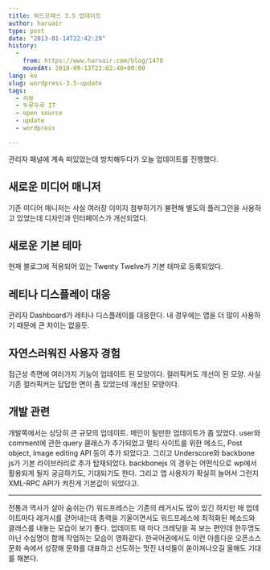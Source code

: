 ```yaml
---
title: 워드프레스 3.5 업데이트
author: haruair
type: post
date: "2013-01-14T22:42:29"
history:
  - 
    from: https://www.haruair.com/blog/1478
    movedAt: 2018-09-13T22:02:40+00:00
lang: ko
slug: wordpress-3.5-update
tags:
  - 리뷰
  - 두루두루 IT
  - open source
  - update
  - wordpress

---
```

관리자 패널에 계속 떠있었는데 방치해두다가 오늘 업데이트를 진행했다.

## 새로운 미디어 매니저

기존 미디어 매니저는 사실 여러장 이미지 첨부하기가 불편해 별도의 플러그인을 사용하고 있었는데 디자인과 인터페이스가 개선되었다.

## 새로운 기본 테마

현재 블로그에 적용되어 있는 Twenty Twelve가 기본 테마로 등록되었다.

## 레티나 디스플레이 대응

관리자 Dashboard가 레티나 디스플레이를 대응한다. 내 경우에는 앱을 더 많이 사용하기 때문에 큰 차이는 없을듯.

## 자연스러워진 사용자 경험

접근성 측면에 여러가지 기능이 업데이트 된 모양이다. 컬러픽커도 개선이 된 모양. 사실 기존 컬러픽커는 답답한 면이 좀 있었는데 개선된 모양이다.

## 개발 관련

개발쪽에서는 상당히 큰 규모의 업데이트. 메인이 될만한 업데이트가 좀 있었다. user와 comment에 관한 query 클래스가 추가되었고 멀티 사이트를 위한 메소드, Post object, Image editing API 등이 추가 되었다고. 그리고 Underscore와 backbone js가 기본 라이브러리로 추가 탑재되었다. backbonejs 의 경우는 어떤식으로 wp에서 활용되게 될지 궁금하기도, 기대되기도 한다. 그리고 앱 사용자가 확실히 늘어서 그런지 XML-RPC API가 켜진게 기본값이 되었다고.

* * *

전통과 역사가 살아 숨쉬는(?) 워드프레스는 기존의 레거시도 많이 있긴 하지만 매 업데이트마다 레거시를 걷어내는데 총력을 기울이면서도 워드프레스에 최적화된 메소드와 클래스를 내놓는 모습이 보기 좋다. 업데이트 때 마다 크레딧을 꼭 보는 편인데 한두명도 아닌 수십명이 함께 작업하는 모습이 영화같다. 한국어권에서도 이런 아름다운 오픈소스 문화 속에서 성장해 문화를 대표하고 선도하는 멋진 녀석들이 쏟아져나오길 올해도 기대를 해본다.